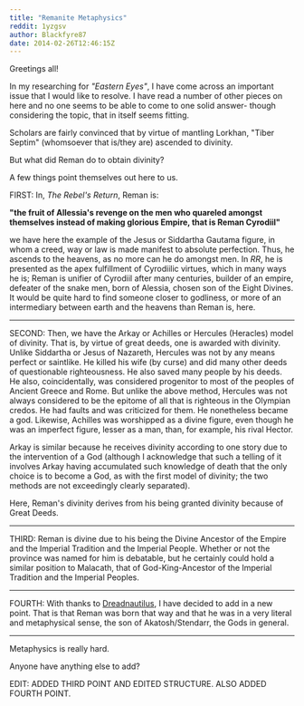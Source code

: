 ```yaml
---
title: "Remanite Metaphysics"
reddit: 1yzgsv
author: Blackfyre87
date: 2014-02-26T12:46:15Z
---
```


Greetings all!

In my researching for *"Eastern Eyes"*, I have come across an important issue that I would like to resolve. I have read a number of other pieces on here and no one seems to be able to come to one solid answer- though considering the topic, that in itself seems fitting.

Scholars are fairly convinced that by virtue of mantling Lorkhan, "Tiber Septim" (whomsoever that is/they are) ascended to divinity.

But what did Reman do to obtain divinity?

A few things point themselves out here to us.

FIRST: In, *The Rebel's Return*, Reman is:

**"the fruit of Allessia's revenge on the men who quareled amongst themselves instead of making glorious Empire, that is Reman Cyrodiil"**

we have here the example of the Jesus or Siddartha Gautama figure, in whom a creed, way or law is made manifest to absolute perfection. Thus, he ascends to the heavens, as no more can he do amongst men. In *RR*, he is presented as the apex fulfillment of Cyrodiilic virtues, which in many ways he is; Reman is unifier of Cyrodiil after many centuries, builder of an empire, defeater of the snake men, born of Alessia, chosen son of the Eight Divines. It would be quite hard to find someone closer to godliness, or more of an intermediary between earth and the heavens than Reman is, here.

***

SECOND: Then, we have the Arkay or Achilles or Hercules (Heracles) model of divinity. That is, by virtue of great deeds, one is awarded with divinity. Unlike Siddartha or Jesus of Nazareth, Hercules was not by any means perfect or saintlike. He killed his wife (by curse) and did many other deeds of questionable righteousness. He also saved many people by his deeds. He also, coincidentally, was considered progenitor to most of the peoples of Ancient Greece and Rome. But unlike the above method, Hercules was not always considered to be the epitome of all that is righteous in the Olympian credos. He had faults and was criticized for them. He nonetheless became a god. Likewise, Achilles was worshipped as a divine figure, even though he was an imperfect figure, lesser as a man, than, for example, his rival Hector.

Arkay is similar because he receives divinity according to one story due to the intervention of a God (although I acknowledge that such a telling of it involves Arkay having accumulated such knowledge of death that the only choice is to become a God, as with the first model of divinity; the two methods are not exceedingly clearly separated).

Here, Reman's divinity derives from his being granted divinity because of Great Deeds.

***

THIRD: Reman is divine due to his being the Divine Ancestor of the Empire and the Imperial Tradition and the Imperial People. Whether or not the province was named for him is debatable, but he certainly could hold a similar position to Malacath, that of God-King-Ancestor of the Imperial Tradition and the Imperial Peoples.

***

FOURTH: With thanks to [Dreadnautilus](http://www.reddit.com/user/Dreadnautilus), I have decided to add in a new point. That is that Reman was born that way and that he was in a very literal and metaphysical sense, the son of Akatosh/Stendarr, the Gods in general.

***

Metaphysics is really hard.

Anyone have anything else to add?

EDIT: ADDED THIRD POINT AND EDITED STRUCTURE. ALSO ADDED FOURTH POINT.
